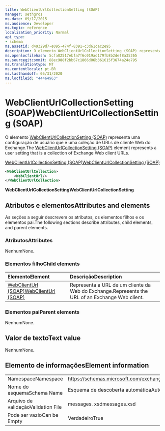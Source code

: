 ```yaml
---
title: WebClientUrlCollectionSetting (SOAP)
manager: sethgros
ms.date: 09/17/2015
ms.audience: Developer
ms.topic: reference
localization_priority: Normal
api_type:
- schema
ms.assetid: d49329d7-e095-474f-8391-c3d61cac2e95
description: O elemento WebClientUrlCollectionSetting (SOAP) representa uma configuração de usuário que é uma coleção de URLs de cliente Web do Exchange.
ms.openlocfilehash: 5cfa82517ebfa7f6c019ad179fb8b2def8a35265
ms.sourcegitcommit: 88ec988f2bb67c1866d06b361615f3674a24e795
ms.translationtype: MT
ms.contentlocale: pt-BR
ms.lasthandoff: 05/31/2020
ms.locfileid: "44464963"
---
```

# <a name="webclienturlcollectionsetting-soap"></a><span data-ttu-id="34701-103">WebClientUrlCollectionSetting (SOAP)</span><span class="sxs-lookup"><span data-stu-id="34701-103">WebClientUrlCollectionSetting (SOAP)</span></span>

<span data-ttu-id="34701-104">O elemento [WebClientUrlCollectionSetting (SOAP)](webclienturlcollectionsetting-soap.md) representa uma configuração de usuário que é uma coleção de URLs de cliente Web do Exchange.</span><span class="sxs-lookup"><span data-stu-id="34701-104">The [WebClientUrlCollectionSetting (SOAP)](webclienturlcollectionsetting-soap.md) element represents a user setting that is a collection of Exchange Web client URLs.</span></span> 
  
[<span data-ttu-id="34701-105">WebClientUrlCollectionSetting (SOAP)</span><span class="sxs-lookup"><span data-stu-id="34701-105">WebClientUrlCollectionSetting (SOAP)</span></span>](webclienturlcollectionsetting-soap.md)
  
```XML
<WebClientUrlCollection>
    <WebClientUrl/>
</WebClientUrlCollection>
```

 <span data-ttu-id="34701-106">**WebClientUrlCollectionSetting**</span><span class="sxs-lookup"><span data-stu-id="34701-106">**WebClientUrlCollectionSetting**</span></span>
## <a name="attributes-and-elements"></a><span data-ttu-id="34701-107">Atributos e elementos</span><span class="sxs-lookup"><span data-stu-id="34701-107">Attributes and elements</span></span>

<span data-ttu-id="34701-108">As seções a seguir descrevem os atributos, os elementos filhos e os elementos pai.</span><span class="sxs-lookup"><span data-stu-id="34701-108">The following sections describe attributes, child elements, and parent elements.</span></span>
  
### <a name="attributes"></a><span data-ttu-id="34701-109">Atributos</span><span class="sxs-lookup"><span data-stu-id="34701-109">Attributes</span></span>

<span data-ttu-id="34701-110">Nenhum</span><span class="sxs-lookup"><span data-stu-id="34701-110">None.</span></span>
  
### <a name="child-elements"></a><span data-ttu-id="34701-111">Elementos filho</span><span class="sxs-lookup"><span data-stu-id="34701-111">Child elements</span></span>

|<span data-ttu-id="34701-112">**Elemento**</span><span class="sxs-lookup"><span data-stu-id="34701-112">**Element**</span></span>|<span data-ttu-id="34701-113">**Descrição**</span><span class="sxs-lookup"><span data-stu-id="34701-113">**Description**</span></span>|
|:-----|:-----|
|[<span data-ttu-id="34701-114">WebClientUrl (SOAP)</span><span class="sxs-lookup"><span data-stu-id="34701-114">WebClientUrl (SOAP)</span></span>](webclienturl-soap.md) <br/> |<span data-ttu-id="34701-115">Representa a URL de um cliente da Web do Exchange.</span><span class="sxs-lookup"><span data-stu-id="34701-115">Represents the URL of an Exchange Web client.</span></span>  <br/> |
   
### <a name="parent-elements"></a><span data-ttu-id="34701-116">Elementos pai</span><span class="sxs-lookup"><span data-stu-id="34701-116">Parent elements</span></span>

<span data-ttu-id="34701-117">Nenhum</span><span class="sxs-lookup"><span data-stu-id="34701-117">None.</span></span>
  
## <a name="text-value"></a><span data-ttu-id="34701-118">Valor de texto</span><span class="sxs-lookup"><span data-stu-id="34701-118">Text value</span></span>

<span data-ttu-id="34701-119">Nenhum</span><span class="sxs-lookup"><span data-stu-id="34701-119">None.</span></span>
  
## <a name="element-information"></a><span data-ttu-id="34701-120">Elemento de informações</span><span class="sxs-lookup"><span data-stu-id="34701-120">Element information</span></span>

|||
|:-----|:-----|
|<span data-ttu-id="34701-121">Namespace</span><span class="sxs-lookup"><span data-stu-id="34701-121">Namespace</span></span>  <br/> |https://schemas.microsoft.com/exchange/2010/Autodiscover  <br/> |
|<span data-ttu-id="34701-122">Nome do esquema</span><span class="sxs-lookup"><span data-stu-id="34701-122">Schema Name</span></span>  <br/> |<span data-ttu-id="34701-123">Esquema de descoberta automática</span><span class="sxs-lookup"><span data-stu-id="34701-123">Autodiscover schema</span></span>  <br/> |
|<span data-ttu-id="34701-124">Arquivo de validação</span><span class="sxs-lookup"><span data-stu-id="34701-124">Validation File</span></span>  <br/> |<span data-ttu-id="34701-125">messages. xsd</span><span class="sxs-lookup"><span data-stu-id="34701-125">messages.xsd</span></span>  <br/> |
|<span data-ttu-id="34701-126">Pode ser vazio</span><span class="sxs-lookup"><span data-stu-id="34701-126">Can be Empty</span></span>  <br/> |<span data-ttu-id="34701-127">Verdadeiro</span><span class="sxs-lookup"><span data-stu-id="34701-127">True</span></span>  <br/> |
   

